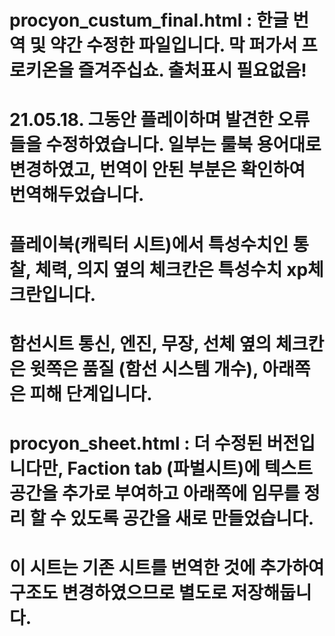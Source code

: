# procyon_custum_final.html : 한글 번역 및 약간 수정한 파일입니다. 막 퍼가서 프로키온을 즐겨주십쇼. 출처표시 필요없음!

# 21.05.18. 그동안 플레이하며 발견한 오류들을 수정하였습니다. 일부는 룰북 용어대로 변경하였고, 번역이 안된 부분은 확인하여 번역해두었습니다.
# 플레이북(캐릭터 시트)에서 특성수치인 통찰, 체력, 의지 옆의 체크칸은 특성수치 xp체크란입니다.
# 함선시트 통신, 엔진, 무장, 선체 옆의 체크칸은 윗쪽은 품질 (함선 시스템 개수), 아래쪽은 피해 단계입니다.

# procyon_sheet.html : 더 수정된 버전입니다만, Faction tab (파벌시트)에 텍스트 공간을 추가로 부여하고 아래쪽에 임무를 정리 할 수 있도록 공간을 새로 만들었습니다.
# 이 시트는 기존 시트를 번역한 것에 추가하여 구조도 변경하였으므로 별도로 저장해둡니다. 
